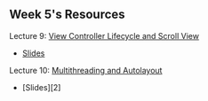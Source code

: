 ## Week 5's Resources

Lecture 9: [View Controller Lifecycle and Scroll View](https://youtu.be/tLsPoVDXDG8)
- [Slides][1]

Lecture 10: [Multithreading and Autolayout](https://youtu.be/kl2bDYiSgoc)
- [Slides][2]

[1]: 
[2]: 
